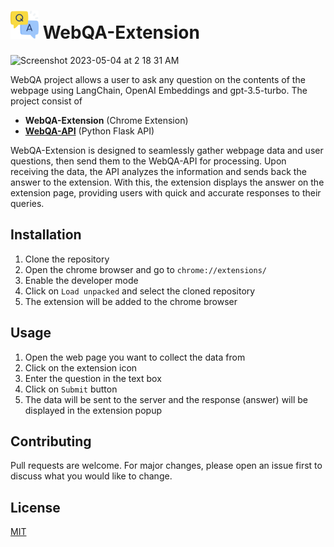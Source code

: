 # <img src="https://raw.githubusercontent.com/kishanmurthy/WebQA-Extension/main/images/main_128.png" alt= “Logo” width="45" height="45">  WebQA-Extension 

![Screenshot 2023-05-04 at 2 18 31 AM](https://user-images.githubusercontent.com/25534697/236163239-7b4bb04e-bc58-43f3-b342-b5b39b0ac051.png)

WebQA project allows a user to ask any question on the contents of the webpage using LangChain, OpenAI Embeddings and gpt-3.5-turbo. The project consist of
- <b>WebQA-Extension</b> (Chrome Extension)
- [<b>WebQA-API</b>](https://github.com/kishanmurthy/WebQA-API) (Python Flask API)

WebQA-Extension is designed to seamlessly gather webpage data and user questions, then send them to the WebQA-API for processing. Upon receiving the data, the API analyzes the information and sends back the answer to the extension. With this, the extension displays the answer on the extension page, providing users with quick and accurate responses to their queries.

## Installation

1. Clone the repository
2. Open the chrome browser and go to `chrome://extensions/`
3. Enable the developer mode
4. Click on `Load unpacked` and select the cloned repository
5. The extension will be added to the chrome browser

## Usage

1. Open the web page you want to collect the data from
2. Click on the extension icon
3. Enter the question in the text box
4. Click on `Submit` button
5. The data will be sent to the server and the response (answer) will be displayed in the extension popup

## Contributing

Pull requests are welcome. For major changes, please open an issue first to discuss what you would like to change.

## License

[MIT](
https://choosealicense.com/licenses/mit/)
